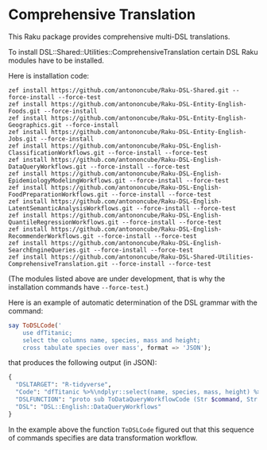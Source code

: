 # Comprehensive Translation

This Raku package provides comprehensive multi-DSL translations.

To install DSL::Shared::Utilities::ComprehensiveTranslation certain DSL Raku modules have to be installed.

Here is installation code:

```shell
zef install https://github.com/antononcube/Raku-DSL-Shared.git --force-install --force-test
zef install https://github.com/antononcube/Raku-DSL-Entity-English-Foods.git --force-install
zef install https://github.com/antononcube/Raku-DSL-Entity-English-Geographics.git --force-install
zef install https://github.com/antononcube/Raku-DSL-Entity-English-Jobs.git --force-install
zef install https://github.com/antononcube/Raku-DSL-English-ClassificationWorkflows.git --force-install --force-test
zef install https://github.com/antononcube/Raku-DSL-English-DataQueryWorkflows.git --force-install --force-test
zef install https://github.com/antononcube/Raku-DSL-English-EpidemiologyModelingWorkflows.git --force-install --force-test
zef install https://github.com/antononcube/Raku-DSL-English-FoodPreparationWorkflows.git --force-install --force-test
zef install https://github.com/antononcube/Raku-DSL-English-LatentSemanticAnalysisWorkflows.git --force-install --force-test
zef install https://github.com/antononcube/Raku-DSL-English-QuantileRegressionWorkflows.git --force-install --force-test
zef install https://github.com/antononcube/Raku-DSL-English-RecommenderWorkflows.git --force-install --force-test
zef install https://github.com/antononcube/Raku-DSL-English-SearchEngineQueries.git --force-install --force-test
zef install https://github.com/antononcube/Raku-DSL-Shared-Utilities-ComprehensiveTranslation.git --force-install --force-test
```

(The modules listed above are under development, that is why the installation commands have `--force-test`.)

Here is an example of automatic determination of the DSL grammar with the command:

```raku
say ToDSLCode('
    use dfTitanic;
    select the columns name, species, mass and height;
    cross tabulate species over mass', format => 'JSON');
```

that produces the following output (in JSON):

```raku
{
  "DSLTARGET": "R-tidyverse",
  "Code": "dfTitanic %>%\ndplyr::select(name, species, mass, height) %>%\n(function(x) as.data.frame(xtabs( formula = mass ~ species, data = x ), stringsAsFactors=FALSE ))",
  "DSLFUNCTION": "proto sub ToDataQueryWorkflowCode (Str $command, Str $target = \"tidyverse\") {*}",
  "DSL": "DSL::English::DataQueryWorkflows"
}
```

In the example above the function `ToDSLCode` figured out that this sequence of commands specifies are data transformation workflow.